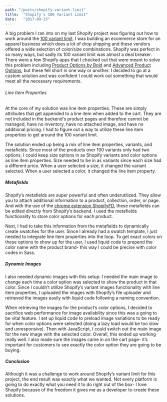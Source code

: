 ```yaml
---
path: "/posts/shopify-variant-limit"
title:  "Shopify's 100 Variant Limit"
date:   "2017-09-25"
---
```

A big problem I ran into on my last Shopify project was figuring out how to work around the [100 variant limit](https://help.shopify.com/manual/products/variants). I was building an ecommerce store for an apparel business which does a lot of drop shipping and these vendors offered a wide selection of color/size combinations. Shopify was perfect in so many ways, but sadly its 100 variant limit was almost a deal breaker. There were a few Shopify apps that I checked out that were meant to solve this problem including [Product Options by Bold](https://apps.shopify.com/product-options) and [Advanced Product Options](https://apps.shopify.com/advanced-product-options), but these fell short in one way or another. I decided to go at a custom solution and was confident I could work out something that would meet all the necessary requirements.

###### Line Item Properties

At the core of my solution was line item properties. These are simply attributes that get appended to a line item when added to the cart. They are not included in the backend's product pages and therefore cannot be managed, have no inventory, have no attached image, and have no additional pricing. I had to figure out a way to utilize these line item properties to get around the 100 variant limit.

The solution ended up being a mix of line item properties, variants, and metafields. Since most of the products over 100 variants only had two options, I could keep size options in as Shopify variants and color options as line item properties. Size needed to be in as variants since each size had a different price. When a user selected a size, it changed the variant selected. When a user selected a color, it changed the line item property.

##### Metafields

Shopify’s metafields are super powerful and often underutilized. They allow you to attach additional information to a product, collection, order, or page. And with the use of the [chrome extension ShopifyFD](https://chrome.google.com/webstore/detail/shopifyfd-dashboard-tool/lffljkleilfpjlmcdnoaghhcbnemelge?hl=en), these metafields can be edited directly from Shopify’s backend. I used the metafields functionality to store color options for each product.

Next, I had to take this information from the metafields to dynamically create swatches for the user. Since I already had a swatch template, I just needed to integrate line item properties into the loop. To get exact colors on these options to show up for the user, I used liquid code to prepend the color name with the product brand- this way I could be precise with color codes in Sass.

##### Dynamic Images

I also needed dynamic images with this setup: I needed the main image to change each time a color option was selected to show the product in that color. Since I couldn’t utilize Shopify’s variant images functionality with line item properties, I uploaded the images with Shopify’s file uploader and retrieved the images easily with liquid code following a naming convention.

When retrieving the images for the product’s color options, I decided to sacrifice web performance for image availability since this was a going to be vital feature. I set up liquid code to preload image variations to be ready for when color options were selected (doing a lazy load would be too slow and unresponsive). Then with JavaScript, I could switch out the main image for the new image with the selected color. Overall, this ended up working really well. I also made sure the images came in on the cart page- it’s important for customers to see exactly the color option they are going to be buying.

##### Conclusion

Although it was a challenge to work around Shopify’s variant limit for this project, the end result was exactly what we wanted. Not every platform is going to do exactly what you need it to do right out of the box- I love Shopify because of the freedom it gives me as a developer to create these solutions.
